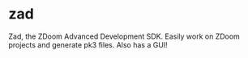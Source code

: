 # zad
Zad, the ZDoom Advanced Development SDK. Easily work on ZDoom projects and generate pk3 files. Also has a GUI!
